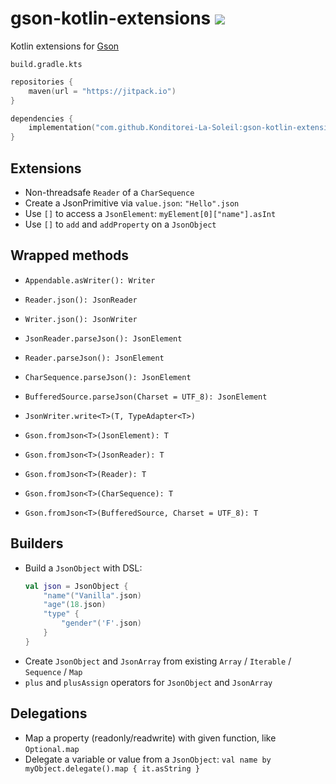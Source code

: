 # gson-kotlin-extensions [![](https://jitpack.io/v/Konditorei-La-Soleil/gson-kotlin-extensions.svg)](https://jitpack.io/#Konditorei-La-Soleil/gson-kotlin-extensions)

Kotlin extensions for [Gson](https://github.com/google/gson)

`build.gradle.kts`

```kotlin
repositories {
    maven(url = "https://jitpack.io")
}

dependencies {
    implementation("com.github.Konditorei-La-Soleil:gson-kotlin-extensions:$version")
}
```

## Extensions

- Non-threadsafe `Reader` of a `CharSequence`
- Create a JsonPrimitive via `value.json`: `"Hello".json`
- Use `[]` to access a `JsonElement`: `myElement[0]["name"].asInt`
- Use `[]` to `add` and `addProperty` on a `JsonObject`

## Wrapped methods

- `Appendable.asWriter(): Writer`
- `Reader.json(): JsonReader`
- `Writer.json(): JsonWriter`
- `JsonReader.parseJson(): JsonElement`
- `Reader.parseJson(): JsonElement`
- `CharSequence.parseJson(): JsonElement`
- `BufferedSource.parseJson(Charset = UTF_8): JsonElement`
- `JsonWriter.write<T>(T, TypeAdapter<T>)`

- `Gson.fromJson<T>(JsonElement): T`
- `Gson.fromJson<T>(JsonReader): T`
- `Gson.fromJson<T>(Reader): T`
- `Gson.fromJson<T>(CharSequence): T`
- `Gson.fromJson<T>(BufferedSource, Charset = UTF_8): T`

## Builders

- Build a `JsonObject` with DSL:
    ```kotlin
    val json = JsonObject {
        "name"("Vanilla".json)
        "age"(18.json)
        "type" {
            "gender"('F'.json)
        }
    }
    ```
- Create `JsonObject` and `JsonArray` from existing `Array` / `Iterable` / `Sequence` / `Map`
- `plus` and `plusAssign` operators for `JsonObject` and `JsonArray`

## Delegations

- Map a property (readonly/readwrite) with given function, like `Optional.map`
- Delegate a variable or value from a `JsonObject`: `val name by myObject.delegate().map { it.asString }`
